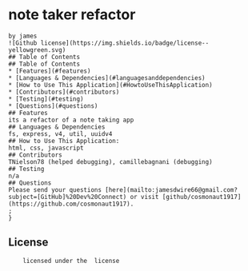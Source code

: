 # note taker refactor
    by james
    ![Github license](https://img.shields.io/badge/license--yellowgreen.svg)
    ## Table of Contents 
    ## Table of Contents
    * [Features](#features)
    * [Languages & Dependencies](#languagesanddependencies)
    * [How to Use This Application](#HowtoUseThisApplication)
    * [Contributors](#contributors)
    * [Testing](#testing)
    * [Questions](#questions)
    ## Features
    its a refactor of a note taking app
    ## Languages & Dependencies
    fs, express, v4, util, uuidv4
    ## How to Use This Application:
    html, css, javascript
    ## Contributors
    TNielson78 (helped debugging), camillebagnani (debugging)
    ## Testing
    n/a
    ## Questions
    Please send your questions [here](mailto:jamesdwire66@gmail.com?subject=[GitHub]%20Dev%20Connect) or visit [github/cosmonaut1917](https://github.com/cosmonaut1917).
    ;
    }
## License
        licensed under the  license
